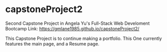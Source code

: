 # capstoneProject2
Second Capstone Project in Angela Yu's Full-Stack Web Develoment Bootcamp
Link: https://gmlane1985.github.io/capstoneProject2/

This Capstone Project is to continue making a portfolio.
This One currently features the main page, and a Resume page.

